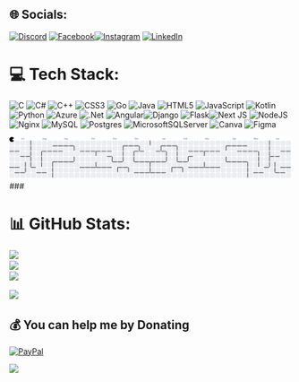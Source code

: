 
## 🌐 Socials:
[![Discord](https://img.shields.io/badge/Discord-%237289DA.svg?logo=discord&logoColor=white)](https://discord.gg/fW9zhWjs) [![Facebook](https://img.shields.io/badge/Facebook-%231877F2.svg?logo=Facebook&logoColor=white)](https://www.facebook.com/tran.xuan.quang.801040/)[![Instagram](https://img.shields.io/badge/Instagram-%23E4405F.svg?logo=Instagram&logoColor=white)](https://instagram.com/xuanquang.10) [![LinkedIn](https://img.shields.io/badge/LinkedIn-%230077B5.svg?logo=linkedin&logoColor=white)](https://linkedin.com/in/quang-tran-xuan-428503368/) 

# 💻 Tech Stack:
![C](https://img.shields.io/badge/c-%2300599C.svg?style=for-the-badge&logo=c&logoColor=white) ![C#](https://img.shields.io/badge/c%23-%23239120.svg?style=for-the-badge&logo=csharp&logoColor=white) ![C++](https://img.shields.io/badge/c++-%2300599C.svg?style=for-the-badge&logo=c%2B%2B&logoColor=white) ![CSS3](https://img.shields.io/badge/css3-%231572B6.svg?style=for-the-badge&logo=css3&logoColor=white) ![Go](https://img.shields.io/badge/go-%2300ADD8.svg?style=for-the-badge&logo=go&logoColor=white) ![Java](https://img.shields.io/badge/java-%23ED8B00.svg?style=for-the-badge&logo=openjdk&logoColor=white) ![HTML5](https://img.shields.io/badge/html5-%23E34F26.svg?style=for-the-badge&logo=html5&logoColor=white) ![JavaScript](https://img.shields.io/badge/javascript-%23323330.svg?style=for-the-badge&logo=javascript&logoColor=%23F7DF1E) ![Kotlin](https://img.shields.io/badge/kotlin-%237F52FF.svg?style=for-the-badge&logo=kotlin&logoColor=white) ![Python](https://img.shields.io/badge/python-3670A0?style=for-the-badge&logo=python&logoColor=ffdd54) ![Azure](https://img.shields.io/badge/azure-%230072C6.svg?style=for-the-badge&logo=microsoftazure&logoColor=white) ![.Net](https://img.shields.io/badge/.NET-5C2D91?style=for-the-badge&logo=.net&logoColor=white) ![Angular](https://img.shields.io/badge/angular-%23DD0031.svg?style=for-the-badge&logo=angular&logoColor=white)![Django](https://img.shields.io/badge/django-%23092E20.svg?style=for-the-badge&logo=django&logoColor=white) ![Flask](https://img.shields.io/badge/flask-%23000.svg?style=for-the-badge&logo=flask&logoColor=white)![Next JS](https://img.shields.io/badge/Next-black?style=for-the-badge&logo=next.js&logoColor=white) ![NodeJS](https://img.shields.io/badge/node.js-6DA55F?style=for-the-badge&logo=node.js&logoColor=white) ![Nginx](https://img.shields.io/badge/nginx-%23009639.svg?style=for-the-badge&logo=nginx&logoColor=white)  ![MySQL](https://img.shields.io/badge/mysql-4479A1.svg?style=for-the-badge&logo=mysql&logoColor=white)  ![Postgres](https://img.shields.io/badge/postgres-%23316192.svg?style=for-the-badge&logo=postgresql&logoColor=white) ![MicrosoftSQLServer](https://img.shields.io/badge/Microsoft%20SQL%20Server-CC2927?style=for-the-badge&logo=microsoft%20sql%20server&logoColor=white) ![Canva](https://img.shields.io/badge/Canva-%2300C4CC.svg?style=for-the-badge&logo=Canva&logoColor=white) ![Figma](https://img.shields.io/badge/figma-%23F24E1E.svg?style=for-the-badge&logo=figma&logoColor=white)

<picture>
  <source media="(prefers-color-scheme: dark)" srcset="https://raw.githubusercontent.com/WuangTX/WuangTX/output/pacman-contribution-graph-dark.svg">
  <source media="(prefers-color-scheme: light)" srcset="https://raw.githubusercontent.com/WuangTX/WuangTX/output/pacman-contribution-graph.svg">
  <img alt="pacman contribution graph" src="https://raw.githubusercontent.com/WuangTX/WuangTX/output/pacman-contribution-graph.svg">
</picture>
###

# 📊 GitHub Stats:
![](https://github-readme-stats.vercel.app/api?username=WuangTX&theme=cobalt&hide_border=false&include_all_commits=false&count_private=false)<br/>
![](https://nirzak-streak-stats.vercel.app/?user=WuangTX&theme=cobalt&hide_border=false)<br/>
![](https://github-readme-stats.vercel.app/api/top-langs/?username=WuangTX&theme=cobalt&hide_border=false&include_all_commits=false&count_private=false&layout=compact)

[![](https://visitcount.itsvg.in/api?id=WuangTX&icon=0&color=0)](https://visitcount.itsvg.in)

  ## 💰 You can help me by Donating
  [![PayPal](https://img.shields.io/badge/PayPal-00457C?style=for-the-badge&logo=paypal&logoColor=white)](https://paypal.me/Quangganto) 

  
<!-- Proudly created with GPRM ( https://gprm.itsvg.in ) -->
<img src="user-ai-generation-qiic3pBt9R-1080p-ezgif.com-video-to-gif-converter.gif" width="40%" />
